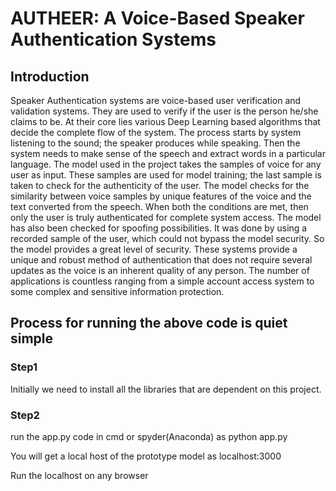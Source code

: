 # AUTHEER: A Voice-Based Speaker Authentication Systems

## Introduction

Speaker Authentication systems are voice-based user verification and validation systems. They are used to verify if the user is the person he/she claims to be. At their core lies various Deep Learning based algorithms that decide the complete flow of the system. The process starts by system listening to the sound; the speaker produces while speaking. Then the system needs to make sense of the speech and extract words in a particular language. The model used in the project takes the samples of voice for any user as input. These samples are used for model training; the last sample is taken to check for the authenticity of the user. The
model checks for the similarity between voice samples by unique features of the voice and the text converted from the speech. When both the conditions are met, then only the user is truly authenticated for complete system access. The model has also been checked for spoofing possibilities. It was done by using a recorded sample of the user, which could not bypass the model security. So the model provides a great level of security. These systems provide a unique and robust method of authentication that does not require several updates as the voice is an inherent quality of any person. The number of applications is countless ranging from a simple account access system to some complex and sensitive information protection.

## Process for running the above code is quiet simple

### Step1
Initially we need to install all the libraries that are dependent on this project.

### Step2
run the app.py code in cmd or spyder(Anaconda) as python app.py

You will get a local host of the prototype model as localhost:3000

Run the localhost on any browser
